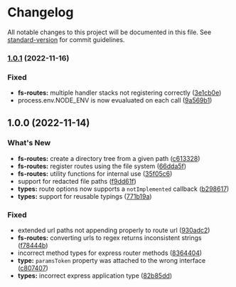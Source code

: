 # Changelog

All notable changes to this project will be documented in this file. See [standard-version](https://github.com/conventional-changelog/standard-version) for commit guidelines.

### [1.0.1](https://github.com/itsmichaelbtw/express-fs-routes/compare/v1.0.0...v1.0.1) (2022-11-16)


### Fixed

* **fs-routes:** multiple handler stacks not registering correctly ([3e1cb0e](https://github.com/itsmichaelbtw/express-fs-routes/commit/3e1cb0e706c32b55531caf82c1f78a50a11ecd43))
* process.env.NODE_ENV is now evualuated on each call ([9a569b1](https://github.com/itsmichaelbtw/express-fs-routes/commit/9a569b127801f87b414dbcadee9927b66351f198))

## 1.0.0 (2022-11-14)


### What's New

* **fs-routes:** create a directory tree from a given path ([c613328](https://github.com/itsmichaelbtw/express-fs-routes/commit/c613328b44d62ee1c14e53ee77c5526ef7a8a34b))
* **fs-routes:** register routes using the file system ([66dda5f](https://github.com/itsmichaelbtw/express-fs-routes/commit/66dda5fe9a55cea3bc8f67007af58a671cfc46bf))
* **fs-routes:** utility functions for internal use ([35f05c6](https://github.com/itsmichaelbtw/express-fs-routes/commit/35f05c6ee444e87f76c1123ccc41790f8d4ec5be))
* support for redacted file paths ([f9dd61f](https://github.com/itsmichaelbtw/express-fs-routes/commit/f9dd61ffffe3429d02d470ff55ad549880dca4b2))
* **types:** route options now supports a `notImplemented` callback ([b298617](https://github.com/itsmichaelbtw/express-fs-routes/commit/b298617de9f1f5c88191828366296116bc6fb043))
* **types:** support for reusable typings ([771b19a](https://github.com/itsmichaelbtw/express-fs-routes/commit/771b19a77ffcd8743164f9baf6f57c6b9749e893))


### Fixed

* extended url paths not appending properly to route url ([930adc2](https://github.com/itsmichaelbtw/express-fs-routes/commit/930adc226df7f9981e981de8c94aa61ccd531818))
* **fs-routes:** converting urls to regex returns inconsistent strings ([f78444b](https://github.com/itsmichaelbtw/express-fs-routes/commit/f78444b780c6786b41f565ac9b6d9f9b071f0be5))
* incorrect method types for express router methods ([8364404](https://github.com/itsmichaelbtw/express-fs-routes/commit/8364404649e06a38159416cb30beeb6a796c2f14))
* **type:** `paramsToken` property was attached to the wrong interface ([c807407](https://github.com/itsmichaelbtw/express-fs-routes/commit/c807407da69187106a3635e7dc572d6593f0b316))
* **types:** incorrect express application type ([82b85dd](https://github.com/itsmichaelbtw/express-fs-routes/commit/82b85ddaa1feddf5765af9f093d87e2c12332987))
